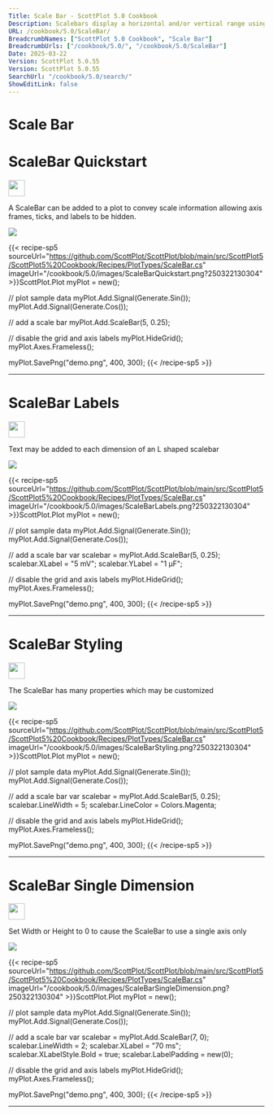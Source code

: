```yaml
---
Title: Scale Bar - ScottPlot 5.0 Cookbook
Description: Scalebars display a horizontal and/or vertical range using a line segment and may be used to convey axis scale as a minimal alternative to using axis frames, ticks, and tick labels.
URL: /cookbook/5.0/ScaleBar/
BreadcrumbNames: ["ScottPlot 5.0 Cookbook", "Scale Bar"]
BreadcrumbUrls: ["/cookbook/5.0/", "/cookbook/5.0/ScaleBar"]
Date: 2025-03-22
Version: ScottPlot 5.0.55
Version: ScottPlot 5.0.55
SearchUrl: "/cookbook/5.0/search/"
ShowEditLink: false
---
```


<h1>Scale Bar</h1>


<div class='d-flex align-items-center mt-5'>
<h1 class='me-2 text-dark my-0 border-0'>ScaleBar Quickstart</h1>
<a href='/cookbook/5.0/ScaleBar/ScaleBarQuickstart' target='_blank'>
<img src='/images/icons/new-window.svg' style='height: 2rem;' class='new-window-icon'>
</a>
</div>

A ScaleBar can be added to a plot to convey scale information allowing axis frames, ticks, and labels to be hidden.

[![](/cookbook/5.0/images/ScaleBarQuickstart.png?250322130304)](/cookbook/5.0/images/ScaleBarQuickstart.png?250322130304)

{{< recipe-sp5 sourceUrl="https://github.com/ScottPlot/ScottPlot/blob/main/src/ScottPlot5/ScottPlot5%20Cookbook/Recipes/PlotTypes/ScaleBar.cs" imageUrl="/cookbook/5.0/images/ScaleBarQuickstart.png?250322130304" >}}ScottPlot.Plot myPlot = new();

// plot sample data
myPlot.Add.Signal(Generate.Sin());
myPlot.Add.Signal(Generate.Cos());

// add a scale bar
myPlot.Add.ScaleBar(5, 0.25);

// disable the grid and axis labels
myPlot.HideGrid();
myPlot.Axes.Frameless();

myPlot.SavePng("demo.png", 400, 300);
{{< /recipe-sp5 >}}

<hr class='my-5 invisible'>



<div class='d-flex align-items-center mt-5'>
<h1 class='me-2 text-dark my-0 border-0'>ScaleBar Labels</h1>
<a href='/cookbook/5.0/ScaleBar/ScaleBarLabels' target='_blank'>
<img src='/images/icons/new-window.svg' style='height: 2rem;' class='new-window-icon'>
</a>
</div>

Text may be added to each dimension of an L shaped scalebar

[![](/cookbook/5.0/images/ScaleBarLabels.png?250322130304)](/cookbook/5.0/images/ScaleBarLabels.png?250322130304)

{{< recipe-sp5 sourceUrl="https://github.com/ScottPlot/ScottPlot/blob/main/src/ScottPlot5/ScottPlot5%20Cookbook/Recipes/PlotTypes/ScaleBar.cs" imageUrl="/cookbook/5.0/images/ScaleBarLabels.png?250322130304" >}}ScottPlot.Plot myPlot = new();

// plot sample data
myPlot.Add.Signal(Generate.Sin());
myPlot.Add.Signal(Generate.Cos());

// add a scale bar
var scalebar = myPlot.Add.ScaleBar(5, 0.25);
scalebar.XLabel = "5 mV";
scalebar.YLabel = "1 µF";

// disable the grid and axis labels
myPlot.HideGrid();
myPlot.Axes.Frameless();

myPlot.SavePng("demo.png", 400, 300);
{{< /recipe-sp5 >}}

<hr class='my-5 invisible'>



<div class='d-flex align-items-center mt-5'>
<h1 class='me-2 text-dark my-0 border-0'>ScaleBar Styling</h1>
<a href='/cookbook/5.0/ScaleBar/ScaleBarStyling' target='_blank'>
<img src='/images/icons/new-window.svg' style='height: 2rem;' class='new-window-icon'>
</a>
</div>

The ScaleBar has many properties which may be customized 

[![](/cookbook/5.0/images/ScaleBarStyling.png?250322130304)](/cookbook/5.0/images/ScaleBarStyling.png?250322130304)

{{< recipe-sp5 sourceUrl="https://github.com/ScottPlot/ScottPlot/blob/main/src/ScottPlot5/ScottPlot5%20Cookbook/Recipes/PlotTypes/ScaleBar.cs" imageUrl="/cookbook/5.0/images/ScaleBarStyling.png?250322130304" >}}ScottPlot.Plot myPlot = new();

// plot sample data
myPlot.Add.Signal(Generate.Sin());
myPlot.Add.Signal(Generate.Cos());

// add a scale bar
var scalebar = myPlot.Add.ScaleBar(5, 0.25);
scalebar.LineWidth = 5;
scalebar.LineColor = Colors.Magenta;

// disable the grid and axis labels
myPlot.HideGrid();
myPlot.Axes.Frameless();

myPlot.SavePng("demo.png", 400, 300);
{{< /recipe-sp5 >}}

<hr class='my-5 invisible'>



<div class='d-flex align-items-center mt-5'>
<h1 class='me-2 text-dark my-0 border-0'>ScaleBar Single Dimension</h1>
<a href='/cookbook/5.0/ScaleBar/ScaleBarSingleDimension' target='_blank'>
<img src='/images/icons/new-window.svg' style='height: 2rem;' class='new-window-icon'>
</a>
</div>

Set Width or Height to 0 to cause the ScaleBar to use a single axis only

[![](/cookbook/5.0/images/ScaleBarSingleDimension.png?250322130304)](/cookbook/5.0/images/ScaleBarSingleDimension.png?250322130304)

{{< recipe-sp5 sourceUrl="https://github.com/ScottPlot/ScottPlot/blob/main/src/ScottPlot5/ScottPlot5%20Cookbook/Recipes/PlotTypes/ScaleBar.cs" imageUrl="/cookbook/5.0/images/ScaleBarSingleDimension.png?250322130304" >}}ScottPlot.Plot myPlot = new();

// plot sample data
myPlot.Add.Signal(Generate.Sin());
myPlot.Add.Signal(Generate.Cos());

// add a scale bar
var scalebar = myPlot.Add.ScaleBar(7, 0);
scalebar.LineWidth = 2;
scalebar.XLabel = "70 ms";
scalebar.XLabelStyle.Bold = true;
scalebar.LabelPadding = new(0);

// disable the grid and axis labels
myPlot.HideGrid();
myPlot.Axes.Frameless();

myPlot.SavePng("demo.png", 400, 300);
{{< /recipe-sp5 >}}

<hr class='my-5 invisible'>


